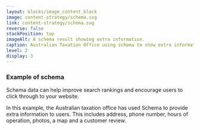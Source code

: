 ```yaml
---
layout: blocks/image_content_block
image: content-strategy/schema.svg
link: content-strategy/schema.svg
reverse: false
stackPosition: top
imageAlt: A schema result showing extra information.
caption: Australian Taxation Office using schema to show extra information to users.
level: 2
display: 3
---
```

### Example of schema
Schema data can help improve search rankings and encourage users to click through to your website.

In this example, the Australian taxation office has used Schema to provide extra information to users. This includes address, phone number, hours of operation, photos, a map and a customer review.
